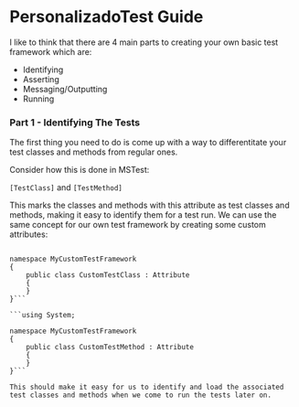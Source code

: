# PersonalizadoTest Guide

I like to think that there are 4 main parts to creating your own basic test framework which are:
* Identifying
* Asserting
* Messaging/Outputting
* Running

### Part 1 - Identifying The Tests

The first thing you need to do is come up with a way to differentitate your test classes and methods from regular ones. 

Consider how this is done in MSTest:

`[TestClass]` and `[TestMethod]`

This marks the classes and methods with this attribute as test classes and methods, making it easy to identify them for a test run. We can use the same concept for our own test framework by creating some custom attributes:

```using System;

namespace MyCustomTestFramework
{
    public class CustomTestClass : Attribute
    {
    }
}```

```using System;

namespace MyCustomTestFramework
{
    public class CustomTestMethod : Attribute
    {
    }
}```

This should make it easy for us to identify and load the associated test classes and methods when we come to run the tests later on.
